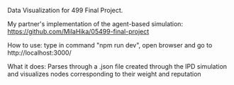 Data Visualization for 499 Final Project.

My partner's implementation of the agent-based simulation: https://github.com/MilaHika/05499-final-project

How to use: 
type in command "npm run dev", open browser and go to http://localhost:3000/

What it does:
Parses through a .json file created through the IPD simulation and visualizes nodes 
corresponding to their weight and reputation